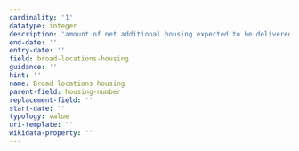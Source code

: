 ```yaml
---
cardinality: '1'
datatype: integer
description: 'amount of net additional housing expected to be delivered from broad locations for development'
end-date: ''
entry-date: ''
field: broad-locations-housing
guidance: ''
hint: ''
name: Broad locations housing
parent-field: housing-number
replacement-field: ''
start-date: ''
typology: value
uri-template: ''
wikidata-property: ''
---
```

